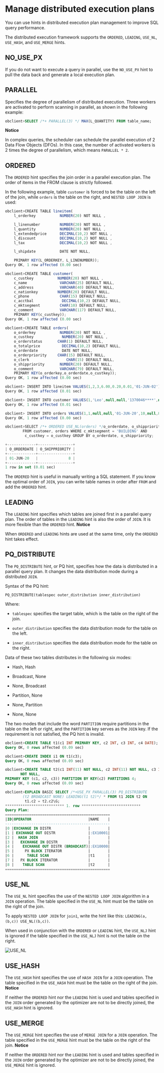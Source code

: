 Manage distributed execution plans 
=======================================================

You can use hints in distributed execution plan management to improve SQL query performance. 

The distributed execution framework supports the `ORDERED`, `LEADING`, `USE_NL`, `USE_HASH`, and `USE_MERGE` hints. 

NO_USE_PX
------------------------------

If you do not want to execute a query in parallel, use the `NO_USE_PX` hint to pull the data back and generate a local execution plan.

PARALLEL 
-----------------------------

Specifies the degree of parallelism of distributed execution. Three workers are activated to perform scanning in parallel, as shown in the following example:

```sql
obclient>SELECT /*+ PARALLEL(3) */ MAX(L_QUANTITY) FROM table_name;
```


**Notice**



In complex queries, the scheduler can schedule the parallel execution of 2 Data Flow Objects (DFOs). In this case, the number of activated workers is 2 times the degree of parallelism, which means `PARALLEL * 2`.

ORDERED 
----------------------------

The `ORDERED` hint specifies the join order in a parallel execution plan. The order of items in the FROM clause is strictly followed. 

In the following example, table `customer` is forced to be the table on the left of the join, while `orders` is the table on the right, and `NESTED LOOP JOIN` is used:

```javascript
obclient>CREATE TABLE lineitem(
    l_orderkey           NUMBER(20) NOT NULL ,

    l_linenumber         NUMBER(20) NOT NULL ,
    l_quantity           NUMBER(20) NOT NULL ,
    l_extendedprice      DECIMAL(10,2) NOT NULL ,
    l_discount           DECIMAL(10,2) NOT NULL ,
    l_tax                DECIMAL(10,2) NOT NULL ,

    l_shipdate           DATE NOT NULL,

    PRIMARY KEY(L_ORDERKEY, L_LINENUMBER));
Query OK, 1 row affected (0.00 sec)

obclient>CREATE TABLE customer(
    c_custkey           NUMBER(20) NOT NULL ,
    c_name               VARCHAR(25) DEFAULT NULL,
    c_address            VARCHAR(40) DEFAULT NULL,
    c_nationkey         NUMBER(20) DEFAULT NULL,
    c_phone              CHAR(15) DEFAULT NULL,
    c_acctbal             DECIMAL(10,2) DEFAULT NULL,
    c_mktsegment         CHAR(10) DEFAULT NULL,
    c_comment            VARCHAR(117) DEFAULT NULL,
    PRIMARY KEY(c_custkey));
Query OK, 1 row affected (0.00 sec)

obclient>CREATE TABLE orders(
    o_orderkey           NUMBER(20) NOT NULL ,
    o_custkey             NUMBER(20) NOT NULL ,
    o_orderstatus       CHAR(1) DEFAULT NULL,
    o_totalprice          DECIMAL(10,2) DEFAULT NULL,
    o_orderdate           DATE NOT NULL,
    o_orderpriority     CHAR(15) DEFAULT NULL,
    o_clerk                 CHAR(15) DEFAULT NULL,
    o_shippriority       NUMBER(20) DEFAULT NULL,
    o_comment            VARCHAR(79) DEFAULT NULL,
    PRIMARY KEY(o_orderkey,o_orderdate,o_custkey));
Query OK, 1 row affected (0.00 sec)

obclient> INSERT INTO lineitem VALUES(1,2,3,6.00,0.20,0.01,'01-JUN-02');
Query OK, 1 row affected (0.01 sec)

obclient> INSERT INTO customer VALUES(1,'Leo',null,null,'1370046****',null,'BUILDING',null);
Query OK, 1 row affected (0.01 sec)

obclient> INSERT INTO orders VALUES(1,1,null,null,'01-JUN-20',10,null,8,null);
Query OK, 1 row affected (0.00 sec)

obclient>SELECT /*+ ORDERED USE_NL(orders) */o_orderdate, o_shippriority
        FROM customer, orders WHERE c_mktsegment = 'BUILDING' AND
         c_custkey = o_custkey GROUP BY o_orderdate, o_shippriority;

+-------------+----------------+
| O_ORDERDATE | O_SHIPPRIORITY |
+-------------+----------------+
| 01-JUN-20   |              8 |
+-------------+----------------+
1 row in set (0.01 sec)
```



The `ORDERED` hint is useful in manually writing a SQL statement. If you know the optimal order of `JOIN`, you can write table names in order after `FROM` and add the `ORDERED` hint.

LEADING 
----------------------------

The `LEADING` hint specifies which tables are joined first in a parallel query plan. The order of tables in the `LEADING` hint is also the order of `JOIN`. It is more flexible than the `ORDERED` hint. 
**Notice**



When `ORDERED` and `LEADING` hints are used at the same time, only the `ORDERED` hint takes effect.

PQ_DISTRIBUTE 
----------------------------------

The `PQ_DISTRIBUTE` hint, or PQ hint, specifies how the data is distributed in a parallel query plan. It changes the data distribution mode during a distributed `JOIN`. 

Syntax of the PQ hint:

```unknow
PQ_DISTRIBUTE(tablespec outer_distribution inner_distribution)
```



Where:

* `tablespec` specifies the target table, which is the table on the right of the join.

  

* `outer_distribution` specifies the data distribution mode for the table on the left.

  

* `inner_distribution` specifies the data distribution mode for the table on the right.

  




Data of these two tables distributes in the following six modes:

* Hash, Hash

  

* Broadcast, None

  

* None, Broadcast

  

*
  Partition, None

  

* None, Partition

  

* None, None

  




The two modes that include the word `PARTITION` require partitions in the table on the left or right, and the `PARTITION` key serves as the `JOIN` key. If the requirement is not satisfied, the PQ hint is invalid. 

```sql
obclient>CREATE TABLE t1(c1 INT PRIMARY KEY, c2 INT, c3 INT, c4 DATE);
Query OK, 0 rows affected (0.09 sec)

obclient>CREATE INDEX i1 ON t1(c3);
Query OK, 0 rows affected (0.09 sec)

obclient>CREATE TABLE t2(c1 INT(11) NOT NULL, c2 INT(11) NOT NULL, c3 INT(11) 
       NOT NULL, 
PRIMARY KEY (c1, c2, c3)) PARTITION BY KEY(c2) PARTITIONS 4;
Query OK, 0 rows affected (0.09 sec)

obclient>EXPLAIN BASIC SELECT /*+USE_PX PARALLEL(3) PQ_DISTRIBUTE
        (t2 BROADCAST NONE) LEADING(t1 t2)*/ * FROM t1 JOIN t2 ON 
         t1.c2 = t2.c2\G;
*************************** 1. row ***************************
Query Plan: 
================================================
|ID|OPERATOR                          |NAME    |
------------------------------------------------
|0 |EXCHANGE IN DISTR                 |        |
|1 | EXCHANGE OUT DISTR               |:EX10001|
|2 |  HASH JOIN                       |        |
|3 |   EXCHANGE IN DISTR              |        |
|4 |    EXCHANGE OUT DISTR (BROADCAST)|:EX10000|
|5 |     PX BLOCK ITERATOR            |        |
|6 |      TABLE SCAN                  |t1      |
|7 |   PX BLOCK ITERATOR              |        |
|8 |    TABLE SCAN                    |t2      |
================================================
```



USE_NL 
---------------------------

The `USE_NL` hint specifies the use of the `NESTED LOOP JOIN` algorithm in a `JOIN` operation. The table specified in the `USE_NL` hint must be the table on the right of the join. 

To apply `NESTED LOOP JOIN` for `join1`, write the hint like this: `LEADING(a, (b,c)) USE_NL((b,c))`. 

When used in conjunction with the `ORDERED` or `LEADING` hint, the `USE_NLJ` hint is ignored if the table specified in the `USE_NLJ` hint is not the table on the right. 

![USE_NL](https://help-static-aliyun-doc.aliyuncs.com/assets/img/en-US/9787460261/p261053.png)

USE_HASH 
-----------------------------

The `USE_HASH` hint specifies the use of `HASH JOIN` for a `JOIN` operation. The table specified in the `USE_HASH` hint must be the table on the right of the join. 
**Notice**



If neither the `ORDERED` hint nor the `LEADING` hint is used and tables specified in the `JOIN` order generated by the optimizer are not to be directly joined, the `USE_HASH` hint is ignored.

USE_MERGE 
------------------------------

The `USE_MERGE` hint specifies the use of `MERGE JOIN` for a `JOIN` operation. The table specified in the `USE_MERGE` hint must be the table on the right of the join. 
**Notice**



If neither the `ORDERED` hint nor the `LEADING` hint is used and tables specified in the `JOIN` order generated by the optimizer are not to be directly joined, the `USE_MERGE` hint is ignored.
